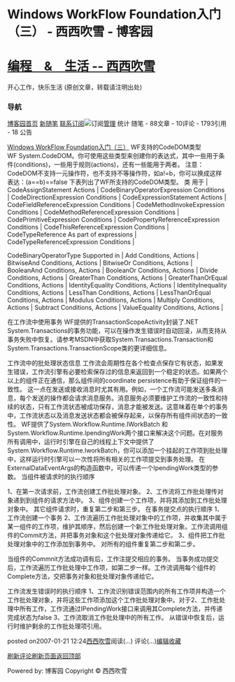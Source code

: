 
# Windows WorkFlow Foundation入门（三） - 西西吹雪 - 博客园
# [编程　&　生活      --       西西吹雪](https://www.cnblogs.com/watsonyin/)
开心工作，快乐生活  (原创文章，转载请注明出处)

### 导航
[博客园](https://www.cnblogs.com/)[首页](https://www.cnblogs.com/watsonyin/)
[新随笔](https://i.cnblogs.com/EditPosts.aspx?opt=1)
[联系](https://msg.cnblogs.com/send/%E8%A5%BF%E8%A5%BF%E5%90%B9%E9%9B%AA)[订阅](https://www.cnblogs.com/watsonyin/rss)![订阅](//www.cnblogs.com/images/xml.gif)[管理](https://i.cnblogs.com/)
统计
随笔 -		88文章 -		10评论 -		1793引用 -		18
公告

[Windows WorkFlow Foundation入门（三）](https://www.cnblogs.com/watsonyin/archive/2007/01/21/626028.html)
WF支持的CodeDOM类型
WF System.CodeDOM。你可使用这些类型来创建你的表达式，其中一些用于条件(conditions)，一些用于规则(actions)，还有一些能用于两者。
注意：CodeDOM不支持一元操作符，也不支持不等操作符，如a!=b，你可以换成这样表达：(a==b)==false
下表列出了WF所支持的CodeDOM类型。
类
用于
|
CodeAssignStatement
Actions
|
CodeBinaryOperatorExpression
Conditions
|
CodeDirectionExpression
Conditions
|
CodeExpressionStatement
Actions
|
CodeFieldReferenceExpression
Conditions
|
CodeMethodInvokeExpression
Conditions
|
CodeMethodReferenceExpression
Conditions
|
CodePrimitiveExpression
Conditions
|
CodePropertyReferenceExpression
Conditions
|
CodeThisReferenceExpression
Conditions
|
CodeTypeReference
As part of expressions
|
CodeTypeReferenceExpression
Conditions
|

CodeBinaryOperatorType
Supported in
|
Add
Conditions, Actions
|
BitwiseAnd
Conditions, Actions
|
BitwiseOr
Conditions, Actions
|
BooleanAnd
Conditions, Actions
|
BooleanOr
Conditions, Actions
|
Divide
Conditions, Actions
|
GreaterThan
Conditions, Actions
|
GreaterThanOrEqual
Conditions, Actions
|
IdentityEquality
Conditions, Actions
|
IdentityInequality
Conditions, Actions
|
LessThan
Conditions, Actions
|
LessThanOrEqual
Conditions, Actions
|
Modulus
Conditions, Actions
|
Multiply
Conditions, Actions
|
Subtract
Conditions, Actions
|
ValueEquality
Conditions, Actions
|

在工作流中使用事务
WF提供的TransactionScopeActivity封装了.NET System.Transactions的事务功能，可以在操作发生错误时自动回滚，从而支持从事务失败中恢复。请参考MSDN中获取System.Transactions.Transaction和System.Transactions.TransactionScope类的更详细信息。

工作流中的批处理状态信息
工作流会周期性在各个检查点保存它有状态，如果发生错误，工作流引擎有必要检索保存过的信息来返回到一个稳定的状态。如果两个以上的组件正在通信，那么组件间的coordinate persistence有助于保证组件的一致性。
这一点在发送或接收消息时尤其有用。例如，一个工作流可能发送多条消息，每个发送的操作都会请求消息服务。消息服务必须要维护工作流的一致性和持续的状态，只有工作流状态被成功保存，消息才能被发送。这意味着在单个的事务中，工作流状态以及消息发送状态都会被保存起来，以保存所有组件间状态的一致性。
WF提供了System.Workflow.Runtime.IWorkBatch 和System.Workflow.Runtime.IpendingWork两个接口来解决这个问题。在对服务所有调用中，运行时引擎在自己的线程上下文中提供了System.Workflow.Runtime.IworkBatch，你可以添加一个挂起的工作项到批处理中，这样运行时引擎可以一次性将所有相关的工作项提交到事务处理。
在ExternalDataEventArgs的构造函数中，可以传递一个IpendingWork类型的参数。
当组件被请求时的执行顺序

1、在第一次请求前，工作流创建工作批处理对象。
2、工作流将工作批处理传对象递到到组件的请求方法中。
3、组件创建一个工作项，并将其添加到工作批处理对象中。
其它组件请求时，重复第二步和第三步。
在事务提交点的执行顺序
1、工作流创建一个事务
2、工作流遍历工作批处理对象中的工作项，并收集其中属于某一组件的工作项，维护其顺序，然后创建一个新工作批处理对象。工作流调用组件的Commit方法，并把事务对象和这个批处理对象传递给它。
3、组件把工作批处理对象中的工作添加到事务中。
对所有的组件重复第二步和第二步。

当组件的Commnit方法成功调有后，工作注提交相应的事务。
当事务成功提交后，工作流遍历工作批处理中工作项，如第二步一样。工作流调用每个组件的Complete方法，交把事务对象和批处理对象传递给它。

工作流发生错误时的执行顺序
1、工作流识别错误范围内的所有工作项并构造一个工作批处理对象，并将这些工作项添加这个工作批处理对象中。对于2、工作批处理中所有工作，工作流通过IPendingWork接口来调用其Complete方法，并传递完成状态为false
3、工作流取消工作批处理中的所有工作。
从错误中恢复后，运行时维护剩余的工作批处理项引用。




posted on2007-01-21 12:24[西西吹雪](https://www.cnblogs.com/watsonyin/)阅读(...) 评论(...)[编辑](https://i.cnblogs.com/EditPosts.aspx?postid=626028)[收藏](#)


[刷新评论](javascript:void(0);)[刷新页面](#)[返回顶部](#top)






Powered by:
博客园
Copyright © 西西吹雪
